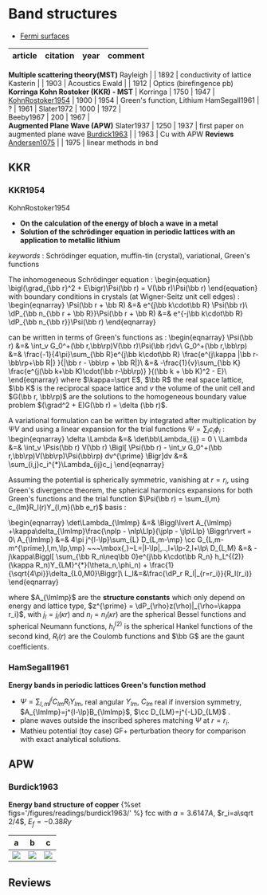 # Band structures

- [Fermi surfaces](http://www.phys.ufl.edu/fermisurface/)

article | citation | year | comment
------- | -------- | ---- | -------
**Multiple scattering theory(MST)**
Rayleigh         |      | 1892 | conductivity of lattice
Kasterin         |      | 1903 | Acoustics
Ewald            |      | 1912 | Optics (birefingence pb)
**Korringa Kohn Rostoker (KKR) - MST** |
Korringa         | 1750 | 1947 |  
[KohnRostoker1954](#kkr1954) | 1900 | 1954 | Green's function, Lithium
HamSegall1961    | ?    | 1961 |
Slater1972       | 1000 | 1972 |  
Beeby1967        | 200  | 1967 |  
**Augmented Plane Wave (APW)**
Slater1937       | 1250 | 1937 | first paper on augmented plane wave
[Burdick1963](#burdick1963) |      | 1963 | Cu with APW
**Reviews**
[Andersen1075](#andersen1075) |      | 1975 | linear methods in bnd



## KKR
### KKR1954
KohnRostoker1954
- **On the calculation of the energy of bloch a wave in a metal**
- **Solution of the schrödinger equation in periodic lattices with an application to metallic lithium**

*keywords* : Schrödinger equation, muffin-tin (crystal), variational, Green's functions

The inhomogeneous Schrödinger equation :
\begin{equation}
  \bigl(\grad_{\bb r}^2 + E\bigr)\Psi(\bb r) = V(\bb r)\Psi(\bb r)
\end{equation}
with boundary conditions in crystals (at Wigner-Seitz unit cell edges) :
\begin{eqnarray}
\Psi(\bb r + \bb R) &=& e^{j\bb k\cdot\bb R} \Psi(\bb r)\\
\dP_{\bb n_{\bb r + \bb R}}\Psi(\bb r + \bb R) &=& e^{-j\bb k\cdot\bb R} \dP_{\bb n_{\bb r}}\Psi(\bb r)
\end{eqnarray}

can be written in terms of Green's functions as :
\begin{eqnarray}
\Psi(\bb r) &=& \int_v G_0^+(\bb r,\bb\rp)V(\bb r)\Psi(\bb r)dv\\
  G_0^+(\bb r,\bb\rp)
    &=& \frac{-1}{4\pi}\sum_{\bb R}e^{j\bb k\cdot\bb R} \frac{e^{j\kappa |\bb r-\bb\rp+\bb R|} }{|\bb r - \bb\rp + \bb R|}\\
    &=& -\frac{1}{v}\sum_{\bb K} \frac{e^{j(\bb k+\bb K)\cdot(\bb r-\bb\rp)} }{(\bb k + \bb K)^2 - E}\\
\end{eqnarray}
where $\kappa=\sqrt E$, $\bb R$ the real space lattice, $\bb K$ is the reciprocal space lattice and $v$ the volume of the unit cell and $G(\bb r, \bb\rp)$ are the solutions to the homogeneous boundary value problem
$(\grad^2 + E)G(\bb r) = \delta (\bb r)$.

A variational formulation can be written by integrated after multiplication by $\Psi V$ and using a linear expansion for the trial functions $\Psi=\sum_i c_i\phi_i$ :
\begin{eqnarray}
  \delta \Lambda &=& \det\bb\Lambda_{ij} = 0 \\
  \Lambda &=& \int_v  \Psis(\bb r) V(\bb r) \Bigl[
      \Psi(\bb r) - \int_v G_0^+(\bb r,\bb\rp)V(\bb\rp)\Psi(\bb\rp) dv^{\prime} \Bigr]dv
          &=& \sum_{i,j}c_i^{*}\Lambda_{ij}c_j
\end{eqnarray}      

Assuming the potential is spherically symmetric, vanishing at $r=r_i$, using Green's divergence theorem, the spherical harmonics expansions for both Green's functions and the trial function
$\Psi(\bb r) = \sum_{l,m} c_{lm}R_l(r)Y_{l,m}(\bb e_r)$ basis :
<!-- \begin{eqnarray}
  \Lambda &=& \int_{r=r_i-2\eps} ds\int_{\rp=r_i-\eps}ds^{'}\bigl[\dP_r\Psis - \Psis\dP_r \bigr] \\
    && ~~~~~~ \times \bigl[ \Psi\dP_{\rp} G_0^+(\bb r,\bb\rp) - G_0^+(\bb r,\bb\rp)\dP_{\rp}\Psi\bigr]\\      
  \det\bb\Lambda_{\lmlmp}&=& \bigl(L_l - j_l\bigl) \Bigl[
      \bigl[A_{\lmlmp}j_{\lp}^{'}+\kappa n_{\lp}^{'}\delta_{\lmlmp}\bigr]
    - \bigl[A_{\lmlmp}j_{\lp}    +\kappa n_{\lp}    \delta_{\lmlmp}\bigr]L_{\lp}
    \Bigr]\\
\end{eqnarray} -->
\begin{eqnarray}
  \det\Lambda_{\lmlmp} &=& \Biggl\lvert
    A_{\lmlmp} +\kappa\delta_{\lmlmp}\frac{\nplp - \nlp\Llp}{\jplp - \jlp\Llp}
  \Biggr\rvert = 0\\
    A_{\lmlmp} &=& 4\pi j^{l-\lp}\sum_{L} D_{L,m-\mp}
      \cc G_{L,m-m^{\prime},l,m,\lp,\mp} ~~~\mbox{,}~L=|l-\lp|,..,l+\lp-2,l+\lp\\
    D_{L,M} &=& -j\kappa\Biggl[
    \sum_{\bb R_n\neq\bb 0}e^{j\bb k\cdot\bb R_n}
      h_L^{(2)}(\kappa R_n)Y_{LM}^{*}(\theta_n,\phi_n)
      + \frac{1}{\sqrt{4\pi}}\delta_{L0,M0}\Biggr]\\
  L_l&=&\frac{\dP_r R_l|_{r=r_i}}{R_l(r_i)}
\end{eqnarray}

where $A_{\lmlmp}$ are the **structure constants** which only depend on energy and lattice type, $z^{\prime} = \dP_{\rho}z(\rho)|_{\rho=\kappa r_i}$, with $j_l=j_l(\kappa r)$ and $n_l=n_l(\kappa r)$ are the spherical Bessel functions and spherical Neumann functions, $h_l^{(2)}$ is the spherical Hankel functions of the second kind, $R_l(r)$ are the Coulomb functions and $\bb G$ are the gaunt coefficients.

### HamSegall1961
**Energy bands in periodic lattices Green's function method**

- $\Psi=\sum_{l,m} j^l C_{lm} R_lY_{lm}$, real angular $Y_{lm}$, $C_{lm}$ real if inversion symmetry, $A_{\lmlmp}=j^{l-\lp}B_{\lmlmp}$, $\cc D_{LM}=j^{-L}D_{LM}$ .
- plane waves outside the inscribed spheres matching $\Psi$ at $r=r_i$.
- Mathieu potential (toy case) GF+ perturbation theory for comparison with exact analytical solutions.



## APW
### Burdick1963
**Energy band structure of copper**
{%set figs='/figures/readings/burdick1963/' %}
fcc with $a=3.6147A$, $r_i=a\sqrt 2/4$, $E_f=-0.38Ry$

a   | b   | c
--- | --- | ---
[![]({{figs}}fcc_brillouin.png)]({{figs}}fcc_brillouin.png)  | [![]({{figs}}Vcu.svg)]({{figs}}Vcu.svg)  | [![]({{figs}}bands.svg)]({{figs}}bands.svg)


## Reviews
